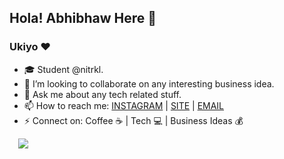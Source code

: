 ## Hola! Abhibhaw Here 👋

### Ukiyo ❤

- 🎓 Student @nitrkl.
- 👯 I’m looking to collaborate on any interesting business idea.
- 💬 Ask me about any tech related stuff.
- 📫 How to reach me: [INSTAGRAM](https://instagram.com/imabhibhaw) | [SITE](https://abhibhaw.team) | [EMAIL](mailto:abhibhaw3110@gmail.com)
- ⚡ Connect on: Coffee ☕ | Tech 
💻 | Business Ideas 💰

&emsp;<img src="https://github-readme-stats.vercel.app/api?username=abhibhaw&&show_icons=true&title_color=ffffff&icon_color=06BCC1&text_color=F4EDEA&bg_color=12263A">
